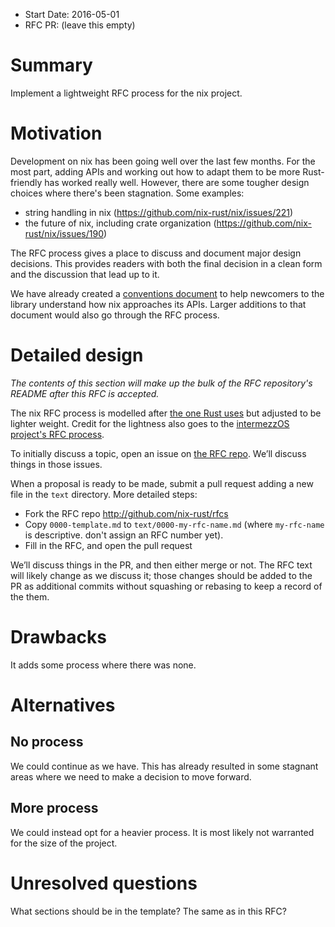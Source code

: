 - Start Date: 2016-05-01
- RFC PR: (leave this empty)

# Summary
[summary]: #summary

Implement a lightweight RFC process for the nix project.

# Motivation
[motivation]: #motivation

Development on nix has been going well over the last few months. For the most
part, adding APIs and working out how to adapt them to be more Rust-friendly
has worked really well. However, there are some tougher design choices where
there's been stagnation. Some examples:

- string handling in nix (https://github.com/nix-rust/nix/issues/221)
- the future of nix, including crate organization
  (https://github.com/nix-rust/nix/issues/190)

The RFC process gives a place to discuss and document major design
decisions. This provides readers with both the final decision in a clean form
and the discussion that lead up to it.

We have already created a [conventions document][conventions] to help newcomers
to the library understand how nix approaches its APIs. Larger additions to that
document would also go through the RFC process.

[conventions]: https://github.com/nix-rust/nix/blob/master/CONVENTIONS.md


# Detailed design
[design]: #detailed-design

*The contents of this section will make up the bulk of the RFC repository's
README after this RFC is accepted.*

The nix RFC process is modelled after [the one Rust uses][rust-rfc-process] but
adjusted to be lighter weight. Credit for the lightness also goes to the
[intermezzOS project's RFC process][intermezzos-rfcs].

[rust-rfc-process]: https://github.com/rust-lang/rfcs#what-the-process-is
[intermezzos-rfcs]: https://github.com/intermezzOS/rfcs

To initially discuss a topic, open an issue on [the RFC repo][nix-rfcs]. We’ll
discuss things in those issues.

[nix-rfcs]: https://github.com/nix-rust/rfcs

When a proposal is ready to be made, submit a pull request adding a new file in
the `text` directory. More detailed steps:
  - Fork the RFC repo http://github.com/nix-rust/rfcs
  - Copy `0000-template.md` to `text/0000-my-rfc-name.md` (where `my-rfc-name`
    is descriptive. don't assign an RFC number yet).
  - Fill in the RFC, and open the pull request

We’ll discuss things in the PR, and then either merge or not. The RFC text will
likely change as we discuss it; those changes should be added to the PR as
additional commits without squashing or rebasing to keep a record of the them.


# Drawbacks
[drawbacks]: #drawbacks

It adds some process where there was none.

# Alternatives
[alternatives]: #alternatives

## No process

We could continue as we have. This has already resulted in some stagnant areas
where we need to make a decision to move forward. 

## More process

We could instead opt for a heavier process. It is most likely not warranted for
the size of the project.

# Unresolved questions
[unresolved]: #unresolved-questions

What sections should be in the template? The same as in this RFC?
